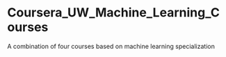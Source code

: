 # Coursera_UW_Machine_Learning_Courses
A combination of four courses based on machine learning specialization
